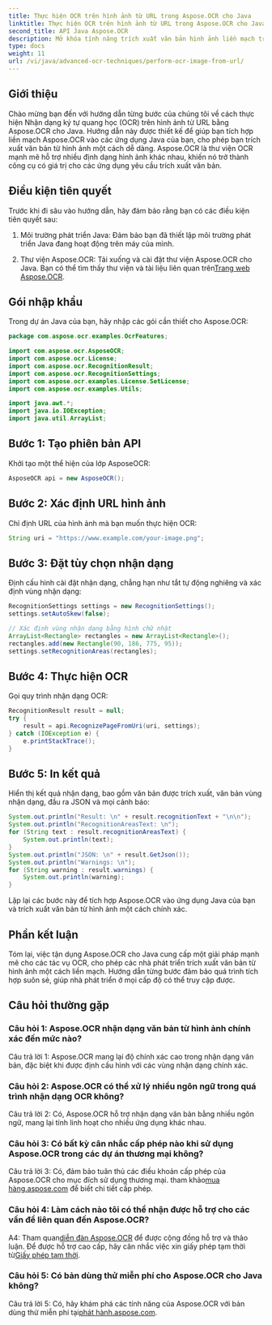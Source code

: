 ```yaml
---
title: Thực hiện OCR trên hình ảnh từ URL trong Aspose.OCR cho Java
linktitle: Thực hiện OCR trên hình ảnh từ URL trong Aspose.OCR cho Java
second_title: API Java Aspose.OCR
description: Mở khóa tính năng trích xuất văn bản hình ảnh liền mạch trong Java bằng Aspose.OCR. OCR có độ chính xác cao với khả năng tích hợp dễ dàng.
type: docs
weight: 11
url: /vi/java/advanced-ocr-techniques/perform-ocr-image-from-url/
---
```

## Giới thiệu

Chào mừng bạn đến với hướng dẫn từng bước của chúng tôi về cách thực hiện Nhận dạng ký tự quang học (OCR) trên hình ảnh từ URL bằng Aspose.OCR cho Java. Hướng dẫn này được thiết kế để giúp bạn tích hợp liền mạch Aspose.OCR vào các ứng dụng Java của bạn, cho phép bạn trích xuất văn bản từ hình ảnh một cách dễ dàng. Aspose.OCR là thư viện OCR mạnh mẽ hỗ trợ nhiều định dạng hình ảnh khác nhau, khiến nó trở thành công cụ có giá trị cho các ứng dụng yêu cầu trích xuất văn bản.

## Điều kiện tiên quyết

Trước khi đi sâu vào hướng dẫn, hãy đảm bảo rằng bạn có các điều kiện tiên quyết sau:

1. Môi trường phát triển Java: Đảm bảo bạn đã thiết lập môi trường phát triển Java đang hoạt động trên máy của mình.

2.  Thư viện Aspose.OCR: Tải xuống và cài đặt thư viện Aspose.OCR cho Java. Bạn có thể tìm thấy thư viện và tài liệu liên quan trên[Trang web Aspose.OCR](https://reference.aspose.com/ocr/java/).

## Gói nhập khẩu

Trong dự án Java của bạn, hãy nhập các gói cần thiết cho Aspose.OCR:

```java
package com.aspose.ocr.examples.OcrFeatures;

import com.aspose.ocr.AsposeOCR;
import com.aspose.ocr.License;
import com.aspose.ocr.RecognitionResult;
import com.aspose.ocr.RecognitionSettings;
import com.aspose.ocr.examples.License.SetLicense;
import com.aspose.ocr.examples.Utils;

import java.awt.*;
import java.io.IOException;
import java.util.ArrayList;
```

## Bước 1: Tạo phiên bản API

Khởi tạo một thể hiện của lớp AsposeOCR:

```java
AsposeOCR api = new AsposeOCR();
```

## Bước 2: Xác định URL hình ảnh

Chỉ định URL của hình ảnh mà bạn muốn thực hiện OCR:

```java
String uri = "https://www.example.com/your-image.png";
```

## Bước 3: Đặt tùy chọn nhận dạng

Định cấu hình cài đặt nhận dạng, chẳng hạn như tắt tự động nghiêng và xác định vùng nhận dạng:

```java
RecognitionSettings settings = new RecognitionSettings();
settings.setAutoSkew(false);

// Xác định vùng nhận dạng bằng hình chữ nhật
ArrayList<Rectangle> rectangles = new ArrayList<Rectangle>();
rectangles.add(new Rectangle(90, 186, 775, 95));
settings.setRecognitionAreas(rectangles);
```

## Bước 4: Thực hiện OCR

Gọi quy trình nhận dạng OCR:

```java
RecognitionResult result = null;
try {
    result = api.RecognizePageFromUri(uri, settings);
} catch (IOException e) {
    e.printStackTrace();
}
```

## Bước 5: In kết quả

Hiển thị kết quả nhận dạng, bao gồm văn bản được trích xuất, văn bản vùng nhận dạng, đầu ra JSON và mọi cảnh báo:

```java
System.out.println("Result: \n" + result.recognitionText + "\n\n");
System.out.println("RecognitionAreasText: \n");
for (String text : result.recognitionAreasText) {
    System.out.println(text);
}
System.out.println("JSON: \n" + result.GetJson());
System.out.println("Warnings: \n");
for (String warning : result.warnings) {
    System.out.println(warning);
}
```

Lặp lại các bước này để tích hợp Aspose.OCR vào ứng dụng Java của bạn và trích xuất văn bản từ hình ảnh một cách chính xác.

## Phần kết luận

Tóm lại, việc tận dụng Aspose.OCR cho Java cung cấp một giải pháp mạnh mẽ cho các tác vụ OCR, cho phép các nhà phát triển trích xuất văn bản từ hình ảnh một cách liền mạch. Hướng dẫn từng bước đảm bảo quá trình tích hợp suôn sẻ, giúp nhà phát triển ở mọi cấp độ có thể truy cập được.

## Câu hỏi thường gặp

### Câu hỏi 1: Aspose.OCR nhận dạng văn bản từ hình ảnh chính xác đến mức nào?

Câu trả lời 1: Aspose.OCR mang lại độ chính xác cao trong nhận dạng văn bản, đặc biệt khi được định cấu hình với các vùng nhận dạng chính xác.

### Câu hỏi 2: Aspose.OCR có thể xử lý nhiều ngôn ngữ trong quá trình nhận dạng OCR không?

Câu trả lời 2: Có, Aspose.OCR hỗ trợ nhận dạng văn bản bằng nhiều ngôn ngữ, mang lại tính linh hoạt cho nhiều ứng dụng khác nhau.

### Câu hỏi 3: Có bất kỳ cân nhắc cấp phép nào khi sử dụng Aspose.OCR trong các dự án thương mại không?

Câu trả lời 3: Có, đảm bảo tuân thủ các điều khoản cấp phép của Aspose.OCR cho mục đích sử dụng thương mại. tham khảo[mua hàng.aspose.com](https://purchase.aspose.com/buy) để biết chi tiết cấp phép.

### Câu hỏi 4: Làm cách nào tôi có thể nhận được hỗ trợ cho các vấn đề liên quan đến Aspose.OCR?

 A4: Tham quan[diễn đàn Aspose.OCR](https://forum.aspose.com/c/ocr/16) để được cộng đồng hỗ trợ và thảo luận. Để được hỗ trợ cao cấp, hãy cân nhắc việc xin giấy phép tạm thời từ[Giấy phép tạm thời](https://purchase.aspose.com/temporary-license/).

### Câu hỏi 5: Có bản dùng thử miễn phí cho Aspose.OCR cho Java không?

 Câu trả lời 5: Có, hãy khám phá các tính năng của Aspose.OCR với bản dùng thử miễn phí tại[phát hành.aspose.com](https://releases.aspose.com/).
